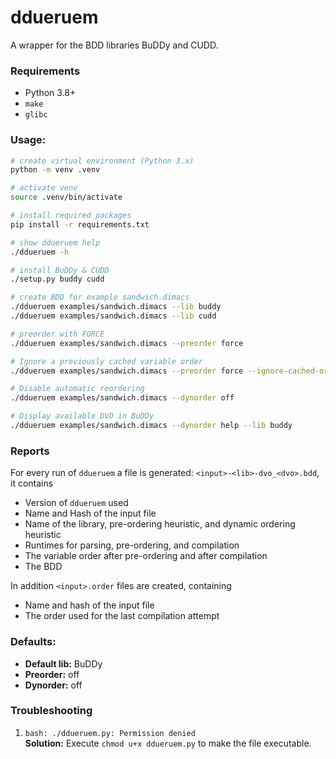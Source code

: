 # ddueruem
A wrapper for the BDD libraries BuDDy and CUDD.

### Requirements
* Python 3.8+
* `make`
* `glibc`

### Usage:
```bash
# create virtual environment (Python 3.x)
python -m venv .venv

# activate venv
source .venv/bin/activate

# install required packages
pip install -r requirements.txt

# show ddueruem help
./ddueruem -h

# install BuDDy & CUDD
./setup.py buddy cudd

# create BDD for example sandwich.dimacs
./ddueruem examples/sandwich.dimacs --lib buddy 
./ddueruem examples/sandwich.dimacs --lib cudd

# preorder with FORCE
./ddueruem examples/sandwich.dimacs --preorder force

# Ignore a previously cached variable order
./ddueruem examples/sandwich.dimacs --preorder force --ignore-cached-order

# Disable automatic reordering
./ddueruem examples/sandwich.dimacs --dynorder off

# Display available DVO in BuDDy
./ddueruem examples/sandwich.dimacs --dynorder help --lib buddy
```
### Reports
For every run of `ddueruem` a file is generated: `<input>-<lib>-dvo_<dvo>.bdd`, it contains
* Version of `ddueruem` used
* Name and Hash of the input file
* Name of the library, pre-ordering heuristic, and dynamic ordering heuristic
* Runtimes for parsing, pre-ordering, and compilation
* The variable order after pre-ordering and after compilation
* The BDD

In addition `<input>.order` files are created, containing
* Name and hash of the input file
* The order used for the last compilation attempt

### Defaults:
* **Default lib:** BuDDy
* **Preorder:** off
* **Dynorder:** off

### Troubleshooting
1) `bash: ./ddueruem.py: Permission denied` <br>
**Solution:** Execute `chmod u+x ddueruem.py` to make the file executable.
